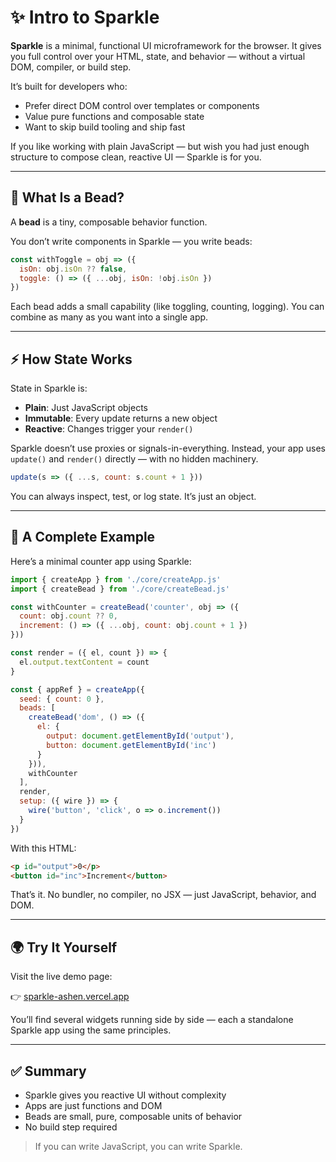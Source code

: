 # ✨ Intro to Sparkle

**Sparkle** is a minimal, functional UI microframework for the browser. It gives you full control over your HTML, state, and behavior — without a virtual DOM, compiler, or build step.

It’s built for developers who:

* Prefer direct DOM control over templates or components
* Value pure functions and composable state
* Want to skip build tooling and ship fast

If you like working with plain JavaScript — but wish you had just enough structure to compose clean, reactive UI — Sparkle is for you.

---

## 🧩 What Is a Bead?

A **bead** is a tiny, composable behavior function.

You don’t write components in Sparkle — you write beads:

```js
const withToggle = obj => ({
  isOn: obj.isOn ?? false,
  toggle: () => ({ ...obj, isOn: !obj.isOn })
})
```

Each bead adds a small capability (like toggling, counting, logging). You can combine as many as you want into a single app.

---

## ⚡ How State Works

State in Sparkle is:

* **Plain**: Just JavaScript objects
* **Immutable**: Every update returns a new object
* **Reactive**: Changes trigger your `render()`

Sparkle doesn’t use proxies or signals-in-everything. Instead, your app uses `update()` and `render()` directly — with no hidden machinery.

```js
update(s => ({ ...s, count: s.count + 1 }))
```

You can always inspect, test, or log state. It’s just an object.

---

## 🧪 A Complete Example

Here’s a minimal counter app using Sparkle:

```js
import { createApp } from './core/createApp.js'
import { createBead } from './core/createBead.js'

const withCounter = createBead('counter', obj => ({
  count: obj.count ?? 0,
  increment: () => ({ ...obj, count: obj.count + 1 })
}))

const render = ({ el, count }) => {
  el.output.textContent = count
}

const { appRef } = createApp({
  seed: { count: 0 },
  beads: [
    createBead('dom', () => ({
      el: {
        output: document.getElementById('output'),
        button: document.getElementById('inc')
      }
    })),
    withCounter
  ],
  render,
  setup: ({ wire }) => {
    wire('button', 'click', o => o.increment())
  }
})
```

With this HTML:

```html
<p id="output">0</p>
<button id="inc">Increment</button>
```

That’s it. No bundler, no compiler, no JSX — just JavaScript, behavior, and DOM.

---

## 🌍 Try It Yourself

Visit the live demo page:

👉 [sparkle-ashen.vercel.app](https://sparkle-ashen.vercel.app/)

You’ll find several widgets running side by side — each a standalone Sparkle app using the same principles.

---

## ✅ Summary

* Sparkle gives you reactive UI without complexity
* Apps are just functions and DOM
* Beads are small, pure, composable units of behavior
* No build step required

> If you can write JavaScript, you can write Sparkle.
